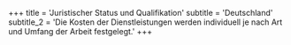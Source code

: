 +++
title = 'Juristischer Status und Qualifikation'
subtitle = 'Deutschland'
subtitle_2 = 'Die Kosten der Dienstleistungen werden individuell je nach Art und Umfang der Arbeit festgelegt.'
+++